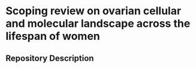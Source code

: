 # Scoping review on ovarian cellular and molecular landscape across the lifespan of women

## Repository Description 
